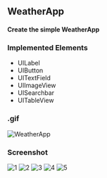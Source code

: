 ## WeatherApp
#### Create the simple WeatherApp
### Implemented Elements
* UILabel
* UIButton
* UITextField
* UIImageView
* UISearchbar
* UITableView
### .gif
![WeatherApp](https://user-images.githubusercontent.com/59638518/125771765-7e9c9b8c-57f1-4ec6-b751-701a06c0f625.gif)
### Screenshot
![1](https://user-images.githubusercontent.com/59638518/125766724-62c35a61-9b99-40b1-922c-6932b757ff6e.png)
![2](https://user-images.githubusercontent.com/59638518/125766735-7f9acfe2-45bb-4f79-b589-e6aa3c2c1155.png)
![3](https://user-images.githubusercontent.com/59638518/125766740-63e0212f-ef4a-495a-8bf5-c8a67283d167.png)
![4](https://user-images.githubusercontent.com/59638518/125766750-1a119104-e404-4d3d-8627-4e349f2f9f3e.png)
![5](https://user-images.githubusercontent.com/59638518/125766763-bfd60a49-c402-4565-a85a-478dd3442579.png)
